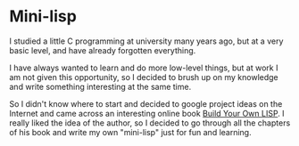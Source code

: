 # Mini-lisp

I studied a little C programming at university many years ago, but at a very basic level, and have already forgotten everything.

I have always wanted to learn and do more low-level things, but at work I am not given this opportunity, so I decided to brush up on my knowledge and write something interesting at the same time.

So I didn't know where to start and decided to google project ideas on the Internet and came across an interesting online book [Build Your Own LISP](https://www.buildyourownlisp.com). I really liked the idea of ​​the author, so I decided to go through all the chapters of his book and write my own "mini-lisp" just for fun and learning.
